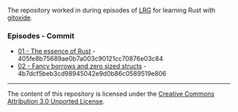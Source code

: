 The repository worked in during episodes of [LRG](https://youtube.com/playlist?list=PLMHbQxe1e9Mk5kOHrm9v20-umkE2ck_gE) for learning Rust with [gitoxide].

[gitoxide]: https://github.com/Byron/gitoxide

### Episodes - Commit

* [01 - The essence of Rust](https://youtu.be/LDlBTbO8oQ4) - 405fe8b75689ae0b7a003c90121cc70876e03c84
* [02 - Fancy borrows and zero sized structs](https://youtu.be/ETNW0QlXHYQ) - 4b7dcf5beb3cd98945042e9d0b86c0589519e806

---

The content of this repository is licensed under the [Creative Commons Attribution 3.0 Unported License](LICENSE).
